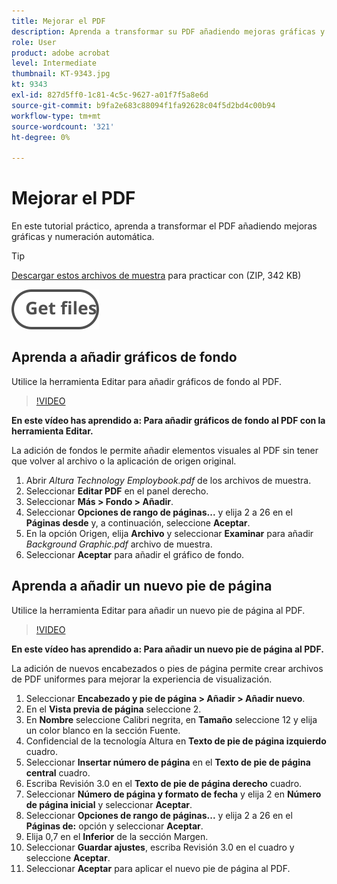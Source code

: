 ```yaml
---
title: Mejorar el PDF
description: Aprenda a transformar su PDF añadiendo mejoras gráficas y numeración automática
role: User
product: adobe acrobat
level: Intermediate
thumbnail: KT-9343.jpg
kt: 9343
exl-id: 827d5ff0-1c81-4c5c-9627-a01f7f5a8e6d
source-git-commit: b9fa2e683c88094f1fa92628c04f5d2bd4c00b94
workflow-type: tm+mt
source-wordcount: '321'
ht-degree: 0%

---
```


# Mejorar el PDF

En este tutorial práctico, aprenda a transformar el PDF añadiendo mejoras gráficas y numeración automática.

>[!TIP]
>
>[Descargar estos archivos de muestra](../assets/Enhance.zip) para practicar con (ZIP, 342 KB)

[![Obtener archivos](../assets/Getfiles.svg)](../assets/Enhance.zip)

## Aprenda a añadir gráficos de fondo

Utilice la herramienta Editar para añadir gráficos de fondo al PDF.

>[!VIDEO](https://video.tv.adobe.com/v/338746?hidetitle=true)

**En este vídeo has aprendido a: Para añadir gráficos de fondo al PDF con la herramienta Editar.**

La adición de fondos le permite añadir elementos visuales al PDF sin tener que volver al archivo o la aplicación de origen original.

1. Abrir *Altura Technology Employbook.pdf* de los archivos de muestra.
1. Seleccionar **Editar PDF** en el panel derecho.
1. Seleccionar **Más > Fondo > Añadir**.
1. Seleccionar **Opciones de rango de páginas...** y elija 2 a 26 en el **Páginas desde** y, a continuación, seleccione **Aceptar**.
1. En la opción Origen, elija **Archivo** y seleccionar **Examinar** para añadir *Background Graphic.pdf* archivo de muestra.
1. Seleccionar **Aceptar** para añadir el gráfico de fondo.

## Aprenda a añadir un nuevo pie de página

Utilice la herramienta Editar para añadir un nuevo pie de página al PDF.

>[!VIDEO](https://video.tv.adobe.com/v/338745?hidetitle=true)

**En este vídeo has aprendido a: Para añadir un nuevo pie de página al PDF.**

La adición de nuevos encabezados o pies de página permite crear archivos de PDF uniformes para mejorar la experiencia de visualización.

1. Seleccionar **Encabezado y pie de página > Añadir > Añadir nuevo**.
1. En el **Vista previa de página** seleccione 2.
1. En **Nombre** seleccione Calibri negrita, en **Tamaño** seleccione 12 y elija un color blanco en la sección Fuente.
1. Confidencial de la tecnología Altura en **Texto de pie de página izquierdo** cuadro.
1. Seleccionar **Insertar número de página** en el **Texto de pie de página central** cuadro.
1. Escriba Revisión 3.0 en el **Texto de pie de página derecho** cuadro.
1. Seleccionar **Número de página y formato de fecha** y elija 2 en **Número de página inicial** y seleccionar **Aceptar**.
1. Seleccionar **Opciones de rango de páginas...** y elija 2 a 26 en el **Páginas de:** opción y seleccionar **Aceptar**.
1. Elija 0,7 en el **Inferior** de la sección Margen.
1. Seleccionar **Guardar ajustes**, escriba Revisión 3.0 en el cuadro y seleccione **Aceptar**.
1. Seleccionar **Aceptar** para aplicar el nuevo pie de página al PDF.
